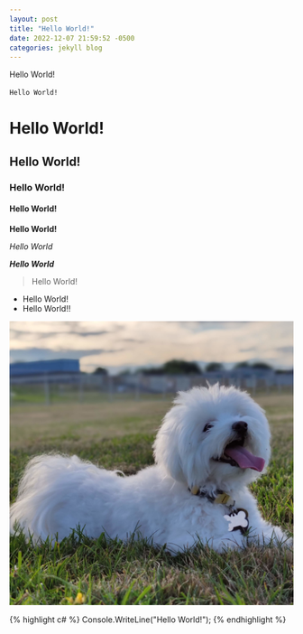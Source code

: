 ```yaml
---
layout: post
title: "Hello World!"
date: 2022-12-07 21:59:52 -0500
categories: jekyll blog
---
```


Hello World!

`Hello World!`

# Hello World!

## Hello World!

### Hello World!

#### Hello World!

**Hello World!**

_Hello World_

**_Hello World_**

> Hello World!

- Hello World!
- Hello World!!

![Doggo](/assets/profile.jpg)

{% highlight c# %}
Console.WriteLine("Hello World!");
{% endhighlight %}
